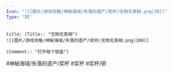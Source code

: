 ```yaml
---
Icon: "![[图片/游戏攻略/神秘海域/失落的遗产/奖杯/无物无真相.png|30]]"
Type: "铜"
---
```

```ad-common-bronze-trophy
title: (Title:: "无物无真相")
![[图片/游戏攻略/神秘海域/失落的遗产/奖杯/无物无真相.png|100]]

(Comment:: "打开每个锁盒")
```

#神秘海域/失落的遗产/奖杯 #奖杯 #奖杯/铜
